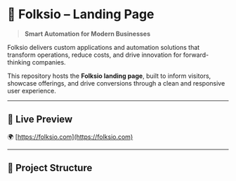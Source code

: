 # 🧠 Folksio – Landing Page

> **Smart Automation for Modern Businesses**

Folksio delivers custom applications and automation solutions that transform operations, reduce costs, and drive innovation for forward-thinking companies.

This repository hosts the **Folksio landing page**, built to inform visitors, showcase offerings, and drive conversions through a clean and responsive user experience.

---

## 📌 Live Preview

🌍 [https://folksio.com](https://folksio.com)

---

## 📁 Project Structure

